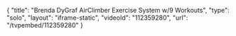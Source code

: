 {
    "title": "Brenda DyGraf AirClimber Exercise System w\/9 Workouts",
    "type": "solo",
    "layout": "iframe-static",
    "videoId": "112359280",
    "url": "\/tvpembed\/112359280"
}